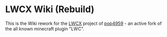 # LWCX Wiki (Rebuild)

This is the Wiki rework for the [LWCX](https://github.com/pop4959/LWCX) project of [pop4959](https://github.com/pop4959) - an active fork of the all known minecraft plugin "LWC".
